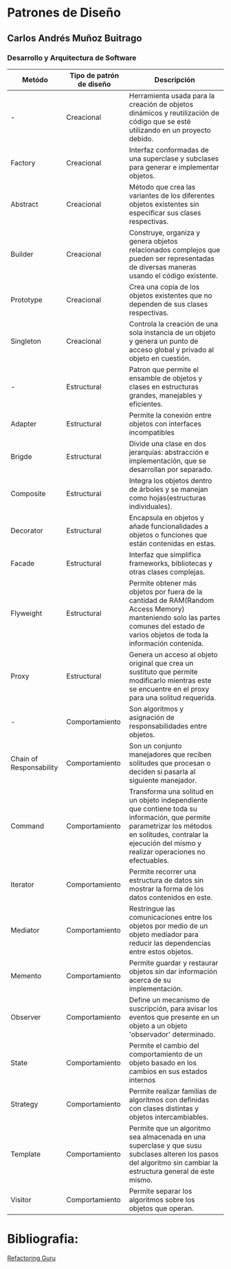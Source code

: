 #  Patrones de Diseño
## Carlos Andrés Muñoz Buitrago
### Desarrollo  y Arquitectura de Software
|Metódo|Tipo de patrón de diseño| Descripción|
|---------------|-----------------|-------------------|
-|Creacional|Herramienta usada para la creación de objetos dinámicos y reutilización de código que se esté utilizando en un proyecto debido.
Factory|Creacional|Interfaz conformadas de una superclase y subclases para generar e implementar objetos.
Abstract|Creacional|Método que crea las variantes de los diferentes objetos existentes sin especificar sus clases respectivas.
Builder|Creacional|Construye, organiza y genera objetos relacionados complejos que pueden ser representadas de diversas maneras usando el código existente.
Prototype|Creacional|Crea una copia de los objetos existentes que no dependen de sus clases respectivas.
Singleton|Creacional|Controla la creación de una sola instancia de un objeto y genera un punto de acceso global y privado al objeto en cuestión.
-|Estructural|Patron que permite el ensamble de objetos y clases en estructuras grandes, manejables y eficientes.
Adapter|Estructural| Permite la conexión entre objetos con interfaces incompatibles
Brigde|Estructural| Divide una clase en dos jerarquías: abstracción e implementación, que se desarrollan por separado.
Composite| Estructural| Integra los objetos dentro de árboles y se manejan como hojas(estructuras individuales).
Decorator|Estructural|Encapsula en objetos y añade funcionalidades a objetos o funciones que están contenidas en estas.
Facade|Estructural|Interfaz que simplifica frameworks, bibliotecas y otras clases complejas.
Flyweight|Estructural|Permite obtener más objetos por fuera de la cantidad de RAM(Random Access Memory) manteniendo solo las partes comunes del estado de varios objetos de toda la información contenida.
Proxy|Estructural|Genera un acceso al objeto original que crea un sustituto que permite modificarlo mientras este se encuentre en el proxy para una solitud requerida.
-|Comportamiento|Son algoritmos y asignación de responsabilidades entre objetos.
Chain of Responsability|Comportamiento|Son un conjunto manejadores que reciben solitudes que procesan o deciden si  pasarla al siguiente manejador.
Command|Comportamiento|Transforma una solitud en un objeto independiente que contiene toda su información, que permite parametrizar los métodos en solitudes, contralar la ejecución del mismo y  realizar operaciones no efectuables.
Iterator|Comportamiento|Permite recorrer una estructura de datos sin mostrar la forma de los datos contenidos en este.
Mediator|Comportamiento|Restringue las comunicaciones entre los objetos por medio de un objeto mediador para reducir las dependencias entre estos objetos.
Memento|Comportamiento|Permite guardar y restaurar objetos sin dar información acerca de su implementación.
Observer|Comportamiento|Define un mecanismo de suscripción, para avisar los eventos que presente en un objeto a un objeto 'observador' determinado.
State|Comportamiento|Permite el cambio del comportamiento de un objeto basado en los cambios en sus estados internos
Strategy|Comportamiento|Permite realizar familias de algoritmos con definidas con clases distintas y objetos intercambiables.
Template|Comportamiento|Permite que un algoritmo sea almacenada en una superclase y que susu subclases alteren los pasos del algoritmo sin cambiar la estructura general de este mismo.
Visitor|Comportamiento|Permite separar los algoritmos sobre los objetos que operan.
# Bibliografia:
[Refactoring Guru](https://refactoring.guru/es/design-patterns/catalog)
